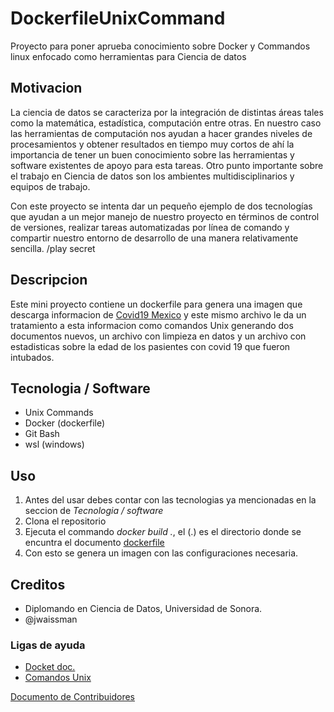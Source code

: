 # DockerfileUnixCommand
Proyecto para poner aprueba conocimiento sobre Docker y Commandos linux enfocado como herramientas para Ciencia de datos

## Motivacion
La ciencia de datos se caracteriza por la integración de distintas áreas tales 
como la matemática, estadística, computación entre otras. En nuestro caso las 
herramientas de computación nos ayudan a hacer grandes niveles de procesamientos 
y obtener resultados en tiempo muy cortos de ahí la importancia de tener 
un buen conocimiento sobre las herramientas y software existentes de apoyo para esta tareas. 
Otro punto importante sobre el trabajo en Ciencia de datos son los ambientes multidisciplinarios y equipos de trabajo.

Con este proyecto se intenta dar un pequeño ejemplo de dos tecnologías que ayudan a un mejor manejo 
de nuestro proyecto en términos de control de versiones, realizar tareas automatizadas por línea de comando
y compartir nuestro entorno de desarrollo de una manera relativamente sencilla.
/play secret

## Descripcion
Este mini proyecto contiene un dockerfile para genera una imagen que descarga informacion de [Covid19 Mexico](http://datosabiertos.salud.gob.mx/gobmx/salud/datos_abiertos/datos_abiertos_covid19.zip)
y este mismo archivo le da un tratamiento a esta informacion como comandos Unix generando dos documentos nuevos, un archivo con limpieza en datos y un archivo con estadisticas sobre la edad de los pasientes 
con covid 19 que fueron intubados.

## Tecnologia / Software
* Unix Commands
* Docker (dockerfile)
* Git Bash
* wsl (windows)

## Uso
1. Antes del usar debes contar con las tecnologias ya mencionadas en la seccion de _Tecnologia / software_
2. Clona el repositorio
3. Ejecuta el commando *docker build <imagen-name> .*, el (.) es el directorio donde se encuntra el documento
[dockerfile](Dockerfile)
4. Con esto se genera un imagen con las configuraciones necesaria.

## Creditos
- Diplomando en Ciencia de Datos, Universidad de Sonora.
- @jwaissman

### Ligas de ayuda
- [Docket doc.](https://docs.docker.com/)
- [Comandos Unix](http://swcarpentry.github.io/shell-novice/)

[Documento de Contribuidores](CONTRIBUTING.md) 